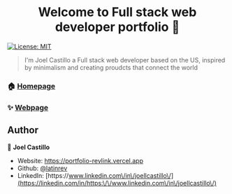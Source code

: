 <h1 align="center">Welcome to Full stack web developer portfolio 👋</h1>
<p>
  <a href="#" target="_blank">
    <img alt="License: MIT" src="https://img.shields.io/badge/License-MIT-yellow.svg" />
  </a>
</p>

> I'm Joel Castillo a Full stack web developer based on the US, inspired by minimalism and creating proudcts that connect the world

### 🏠 [Homepage](https://github.com/latinrev/portfolio)

### ✨ [Webpage](https://portfolio-revlink.vercel.app/)

## Author

👤 **Joel Castillo**

* Website: 	https://portfolio-revlink.vercel.app
* Github: [@latinrev](https://github.com/latinrev)
* LinkedIn: [https:\/\/www.linkedin.com\/in\/joellcastillo\/](https://linkedin.com/in/https:\/\/www.linkedin.com\/in\/joellcastillo\/)
